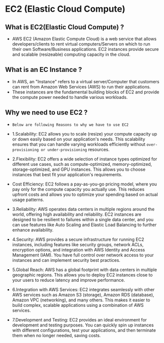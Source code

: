 # EC2 (Elastic Cloud Compute) 

## What is EC2(Elastic Cloud Compute) ? 
* AWS EC2 (Amazon Elastic Compute Cloud) is a web service that allows developers/clients to rent virtual computers/Servers on which to run their own Software/Business applications. EC2 instances provide secure and scalable (resizeable) computing capacity in the cloud.

## What is an EC Instance ?
* In AWS, an "Instance" refers to a virtual server/Computer that customers can rent from Amazon Web Services (AWS) to run their applications. 
* These instances are the fundamental building blocks of EC2 and provide the compute power needed to handle various workloads.

## Why we need to use EC2 ?
* ```Below are following Reasons to why we have to use EC2```
  
* 1.Scalability: EC2 allows you to scale (resize) your compute capacity up or down easily based on your application's needs.
                 This scalability ensures that you can handle varying workloads efficiently without ```over-provisioning or under-provisioning``` resources.

* 2.Flexibility: EC2 offers a wide selection of instance types optimized for different use cases, such as compute-optimized, memory-optimized, storage-optimized, and GPU                      instances.
                This allows you to choose instances that best fit your application's requirements.

* Cost Efficiency: EC2 follows a pay-as-you-go pricing model, where you pay only for the compute capacity you actually use. This reduces upfront costs and allows you to optimize your spending based on actual usage patterns.

* 3.Reliability: AWS operates data centers in multiple regions around the world, offering high availability and reliability. EC2 instances are designed to be resilient to failures within a single data center, and you can use features like Auto Scaling and Elastic Load Balancing to further enhance availability.

* 4.Security: AWS provides a secure infrastructure for running EC2 instances, including features like security groups, network ACLs, encryption options, and integration with AWS Identity and Access Management (IAM). You have full control over network access to your instances and can implement security best practices.

* 5.Global Reach: AWS has a global footprint with data centers in multiple geographic regions. This allows you to deploy EC2 instances close to your users to reduce latency and improve performance.

* 6.Integration with AWS Services: EC2 integrates seamlessly with other AWS services such as Amazon S3 (storage), Amazon RDS (database), Amazon VPC (networking), and many others. This makes it easier to build complex, scalable applications using a combination of AWS services.

* 7.Development and Testing: EC2 provides an ideal environment for development and testing purposes. You can quickly spin up instances with different configurations, test your applications, and then terminate them when no longer needed, saving costs.

  

